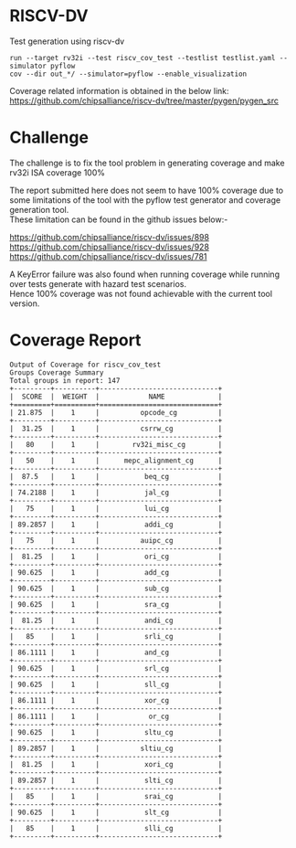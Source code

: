 # RISCV-DV

Test generation using riscv-dv
```
run --target rv32i --test riscv_cov_test --testlist testlist.yaml --simulator pyflow
cov --dir out_*/ --simulator=pyflow --enable_visualization
```

Coverage related information is obtained in the below link:
https://github.com/chipsalliance/riscv-dv/tree/master/pygen/pygen_src

# Challenge
The challenge is to fix the tool problem in generating coverage and make rv32i ISA coverage 100%

The report submitted here does not seem to have 100% coverage due to some limitations of the tool with the pyflow test generator and coverage generation tool. \
These limitation can be found in the github issues below:-

https://github.com/chipsalliance/riscv-dv/issues/898 \
https://github.com/chipsalliance/riscv-dv/issues/928 \
https://github.com/chipsalliance/riscv-dv/issues/781

A KeyError failure was also found when running coverage while running over tests generate with hazard test scenarios. \
Hence 100% coverage was not found achievable with the current tool version.

# Coverage Report

```
Output of Coverage for riscv_cov_test
Groups Coverage Summary
Total groups in report: 147
+---------+----------+-----------------------------+
|  SCORE  |  WEIGHT  |            NAME             |
+=========+==========+=============================+
| 21.875  |    1     |          opcode_cg          |
+---------+----------+-----------------------------+
|  31.25  |    1     |          csrrw_cg           |
+---------+----------+-----------------------------+
|   80    |    1     |        rv32i_misc_cg        |
+---------+----------+-----------------------------+
|   50    |    1     |      mepc_alignment_cg      |
+---------+----------+-----------------------------+
|  87.5   |    1     |           beq_cg            |
+---------+----------+-----------------------------+
| 74.2188 |    1     |           jal_cg            |
+---------+----------+-----------------------------+
|   75    |    1     |           lui_cg            |
+---------+----------+-----------------------------+
| 89.2857 |    1     |           addi_cg           |
+---------+----------+-----------------------------+
|   75    |    1     |          auipc_cg           |
+---------+----------+-----------------------------+
|  81.25  |    1     |           ori_cg            |
+---------+----------+-----------------------------+
| 90.625  |    1     |           add_cg            |
+---------+----------+-----------------------------+
| 90.625  |    1     |           sub_cg            |
+---------+----------+-----------------------------+
| 90.625  |    1     |           sra_cg            |
+---------+----------+-----------------------------+
|  81.25  |    1     |           andi_cg           |
+---------+----------+-----------------------------+
|   85    |    1     |           srli_cg           |
+---------+----------+-----------------------------+
| 86.1111 |    1     |           and_cg            |
+---------+----------+-----------------------------+
| 90.625  |    1     |           srl_cg            |
+---------+----------+-----------------------------+
| 90.625  |    1     |           sll_cg            |
+---------+----------+-----------------------------+
| 86.1111 |    1     |           xor_cg            |
+---------+----------+-----------------------------+
| 86.1111 |    1     |            or_cg            |
+---------+----------+-----------------------------+
| 90.625  |    1     |           sltu_cg           |
+---------+----------+-----------------------------+
| 89.2857 |    1     |          sltiu_cg           |
+---------+----------+-----------------------------+
|  81.25  |    1     |           xori_cg           |
+---------+----------+-----------------------------+
| 89.2857 |    1     |           slti_cg           |
+---------+----------+-----------------------------+
|   85    |    1     |           srai_cg           |
+---------+----------+-----------------------------+
| 90.625  |    1     |           slt_cg            |
+---------+----------+-----------------------------+
|   85    |    1     |           slli_cg           |
+---------+----------+-----------------------------+
```

